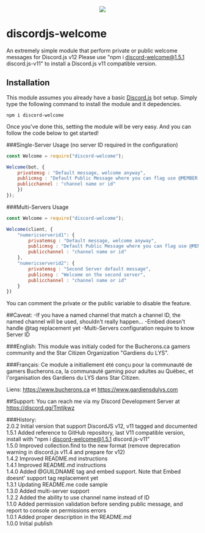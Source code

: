 <p align="center"><a href="https://nodei.co/npm/discord-welcome/"><img src="https://nodei.co/npm/discord-welcome.png"></a></p>

# discordjs-welcome
An extremely simple module that perform private or public welcome messages for Discord.js v12
Please use "npm i discord-welcome@1.5.1 discord.js-v11" to install a Discord.js v11 compatible version.

## Installation
This module assumes you already have a basic [Discord.js](https://discord.js.org/#/) bot setup.
Simply type the following command to install the module and it depedencies.
```
npm i discord-welcome
``` 


Once you've done this, setting the module will be very easy.
And you can follow the code  below to get started!

###Single-Server Usage (no server ID required in the configuration)
```js
const Welcome = require("discord-welcome");

Welcome(bot, {
	privatemsg : "Default message, welcome anyway",
	publicmsg : "Default Public Message where you can flag use @MEMBER to mention the newcomer",
	publicchannel : "channel name or id"
	})
});
```
###Multi-Servers Usage 

```js
const Welcome = require("discord-welcome");

Welcome(client, {
	"numericserverid1": {
		privatemsg : "Default message, welcome anyway",
		publicmsg : "Default Public Message where you can flag use @MEMBER to mention the newcomer",
		publicchannel : "channel name or id"
	},
	"numericserverid2": {
		privatemsg : "Second Server default message",
		publicmsg : "Welcome on the second server",
		publicchannel : "channel name or id"
	}
})
```

You can comment the private or the public variable to disable the feature.

##Caveat:
-If you have a named channel that match a channel ID, the named channel will be used, shouldn't really happen...
-Embed doesn't handle @tag replacement yet
-Multi-Servers configuration require to know Server ID

###English:
This module was initialy coded for the Bucherons.ca gamers community and the Star Citizen Organization "Gardiens du LYS".

###Français:
Ce module a initiallement été conçu pour la communauté de gamers Bucherons.ca, la communauté gaming pour adultes au Québec, et l'organisation des Gardiens du LYS dans Star Citizen.  
  
Liens:  https://www.bucherons.ca et https://www.gardiensdulys.com  

##Support:
You can reach me via my Discord Development Server at https://discord.gg/Tmtjkwz

###History:  
2.0.2 Initial version that support DiscordJS v12, v11 tagged and documented
1.5.1 Added reference to GitHub repository, last V11 compatible version, install with "npm i discord-welcome@1.5.1 discord.js-v11"  
1.5.0 Improved collection.find to the new format (remove deprecation warning in discord.js v11.4 and prepare for v12)  
1.4.2 Improved README.md instructions  
1.4.1 Improved README.md instructions  
1.4.0 Added @GUILDNAME tag and embed support. Note that Embed doesnt' support tag replacement yet  
1.3.1 Updating README.me code sample  
1.3.0 Added multi-server support  
1.2.2 Added the ability to use channel name instead of ID  
1.1.0 Added permission validation before sending public message, and report to console on permissions errors  
1.0.1 Added proper description in the README.md  
1.0.0 Initial publish
